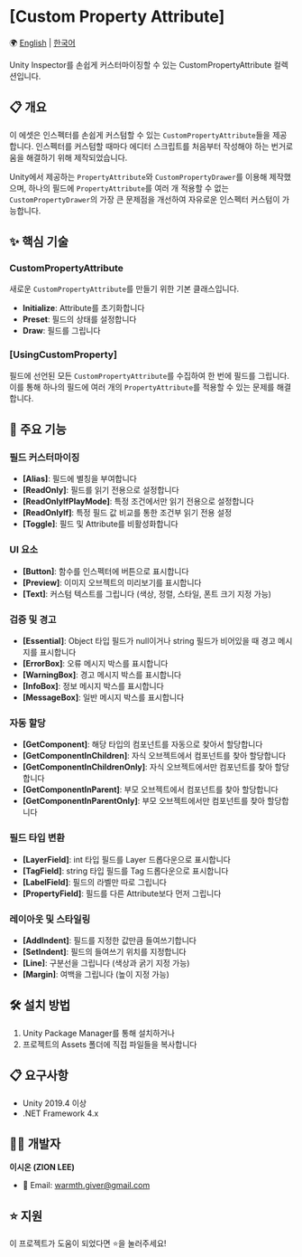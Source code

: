 # [Custom Property Attribute]

🌍 [English](README.md) | [한국어](README_KOR.md)

Unity Inspector를 손쉽게 커스터마이징할 수 있는 CustomPropertyAttribute 컬렉션입니다.

## 📋 개요

이 에셋은 인스펙터를 손쉽게 커스텀할 수 있는 `CustomPropertyAttribute`들을 제공합니다. 인스펙터를 커스텀할 때마다 에디터 스크립트를 처음부터 작성해야 하는 번거로움을 해결하기 위해 제작되었습니다.

Unity에서 제공하는 `PropertyAttribute`와 `CustomPropertyDrawer`를 이용해 제작했으며, 하나의 필드에 `PropertyAttribute`를 여러 개 적용할 수 없는 `CustomPropertyDrawer`의 가장 큰 문제점을 개선하여 자유로운 인스펙터 커스텀이 가능합니다.

## ✨ 핵심 기술

### CustomPropertyAttribute
새로운 `CustomPropertyAttribute`를 만들기 위한 기본 클래스입니다.

- **Initialize**: Attribute를 초기화합니다
- **Preset**: 필드의 상태를 설정합니다
- **Draw**: 필드를 그립니다

### [UsingCustomProperty]
필드에 선언된 모든 `CustomPropertyAttribute`를 수집하여 한 번에 필드를 그립니다. 이를 통해 하나의 필드에 여러 개의 `PropertyAttribute`를 적용할 수 있는 문제를 해결합니다.

## 🚀 주요 기능

### 필드 커스터마이징
- **[Alias]**: 필드에 별칭을 부여합니다
- **[ReadOnly]**: 필드를 읽기 전용으로 설정합니다
- **[ReadOnlyIfPlayMode]**: 특정 조건에서만 읽기 전용으로 설정합니다
- **[ReadOnlyIf]**: 특정 필드 값 비교를 통한 조건부 읽기 전용 설정
- **[Toggle]**: 필드 및 Attribute를 비활성화합니다

### UI 요소
- **[Button]**: 함수를 인스펙터에 버튼으로 표시합니다
- **[Preview]**: 이미지 오브젝트의 미리보기를 표시합니다
- **[Text]**: 커스텀 텍스트를 그립니다 (색상, 정렬, 스타일, 폰트 크기 지정 가능)

### 검증 및 경고
- **[Essential]**: Object 타입 필드가 null이거나 string 필드가 비어있을 때 경고 메시지를 표시합니다
- **[ErrorBox]**: 오류 메시지 박스를 표시합니다
- **[WarningBox]**: 경고 메시지 박스를 표시합니다
- **[InfoBox]**: 정보 메시지 박스를 표시합니다
- **[MessageBox]**: 일반 메시지 박스를 표시합니다

### 자동 할당
- **[GetComponent]**: 해당 타입의 컴포넌트를 자동으로 찾아서 할당합니다
- **[GetComponentInChildren]**: 자식 오브젝트에서 컴포넌트를 찾아 할당합니다
- **[GetComponentInChildrenOnly]**: 자식 오브젝트에서만 컴포넌트를 찾아 할당합니다
- **[GetComponentInParent]**: 부모 오브젝트에서 컴포넌트를 찾아 할당합니다
- **[GetComponentInParentOnly]**: 부모 오브젝트에서만 컴포넌트를 찾아 할당합니다

### 필드 타입 변환
- **[LayerField]**: int 타입 필드를 Layer 드롭다운으로 표시합니다
- **[TagField]**: string 타입 필드를 Tag 드롭다운으로 표시합니다
- **[LabelField]**: 필드의 라벨만 따로 그립니다
- **[PropertyField]**: 필드를 다른 Attribute보다 먼저 그립니다

### 레이아웃 및 스타일링
- **[AddIndent]**: 필드를 지정한 값만큼 들여쓰기합니다
- **[SetIndent]**: 필드의 들여쓰기 위치를 지정합니다
- **[Line]**: 구분선을 그립니다 (색상과 굵기 지정 가능)
- **[Margin]**: 여백을 그립니다 (높이 지정 가능)

## 🛠️ 설치 방법

1. Unity Package Manager를 통해 설치하거나
2. 프로젝트의 Assets 폴더에 직접 파일들을 복사합니다

## 📋 요구사항

- Unity 2019.4 이상
- .NET Framework 4.x

## 👨‍💻 개발자

**이시온 (ZION LEE)**
- 📧 Email: warmth.giver@gmail.com

## ⭐ 지원

이 프로젝트가 도움이 되었다면 ⭐을 눌러주세요!
